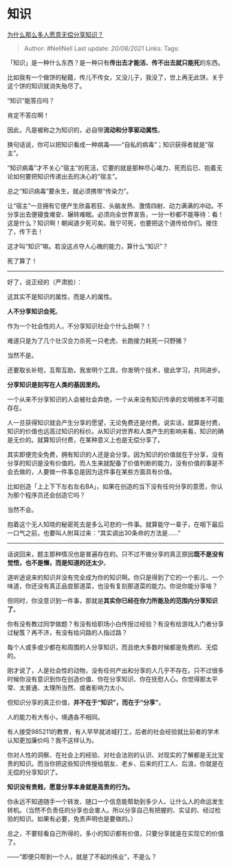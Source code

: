 # 知识
[为什么那么多人愿意无偿分享知识？](https://www.zhihu.com/question/22624255/answer/1726492576)

> Author: #NellNell 
Last update: *20/08/2021* 
Links:
Tags: 

「知识」是一种什么东西？是一种只有**传出去才能活、传不出去就只能死**的东西。

比如我有一个做饼的秘籍，传儿不传女，又没儿子，我没了，世上再无此饼。关于这个饼的知识就消失殆尽了。

“知识”能答应吗？

肯定不答应啊！

因此，凡是被称之为知识的，必自带**流动和分享驱动属性**。

换句话说，你可以把知识看成一种病毒——“自私的病毒”；知识获得者就是“宿主”。

“知识病毒”才不关心“宿主”的死活，它要的就是那种尽心竭力、死而后已、抱着无论如何要把知识传递出去的决心的“宿主”。

总之“知识病毒”要永生，就必须携带“传染力”。

让“宿主”一旦拥有它便产生欣喜若狂、头脑发热、激情四射、动力满满的冲动。不分享出去便寝食难安、辗转难眠。必须向全世界宣告，一分一秒都不能等待：看！这是什么？知识啊！朝闻道夕死可矣。我宁可死，也要把这个道传给你们。接住了，传下去！

这才叫“知识”嘛。若没这点夺人心魄的能力，算什么“知识”？

死了算了！

---

好了，说正经的（严肃脸）：

这其实不是知识的属性，而是人的属性。

**人不分享知识会死**。

作为一个社会性的人，不分享知识社会个什么劲啊？！

难道只是为了几个壮汉合力杀死一只老虎、长跑接力耗死一只野猪？

当然不是。

还要取长补短，互帮互助，我发明个工具，你发明个技术，彼此学习，共同进步。

**分享知识是刻写在人类的基因里的。**

一个从来不分享知识的人会被社会弃绝，一个从来没有知识传承的文明根本不可能存在。

人一旦获得知识就会产生分享的愿望，无论免费还是付费。说实话，就算是付费，知识的价值也远高过知识的标价。从知识对世界和人类产生的影响来看，知识的确是无价的。就算知识付费，在某种意义上也是无偿分享了。

其实即便完全免费，拥有知识的人还是会分享。因为知识的价值就在于分享，没有分享的知识是没有价值的。而人生来就配备了价值判断的能力，没有价值的事是不会去做的，人要做一件事总是因为这件事在某些方面具有价值。

比如创造「上上下下左右左右BA」，如果在创造的当下没有任何分享的意愿，你认为那个程序员还会创造它吗？

当然不会。

抱着这个无人知晓的秘密死去是多么可悲的一件事。就算能守一辈子，在咽下最后一口气之前，也要叫人附耳过来：“其实调出30条命的方法是……”

---

话说回来，题主那种情况也是普遍存在的。只不过不做分享的真正原因**既不是没有觉悟，也不是懒，而是知道的还太少**。

道听途说来的知识并没有完全成为你的知识啊。你只是得到了它的一个影儿、一个味道，你还没有真正品尝那道菜，也没有复刻那道菜的能力。你说你能分享啥？

但同时，你没意识到一件事，那就是**其实你已经在你力所能及的范围内分享知识了**。

你有没有教过同学做题？有没有给职场小白传授过经验？有没有给游戏入门者分享过秘笈？再不济，有没有给问路的人指过路？

每个人或多或少都在和周围的人分享知识，而且绝大多数时候都是免费的、无偿的。

刚才说了，人是社会性的动物，没有任何产出和分享的人几乎不存在。只不过很多时候你没有意识到你在创造价值、你在分享知识、你在抚慰人心。你觉得那太平常、太普通、太理所当然、或者影响力太小。

但知识分享的真正价值，**并不在于“知识”，而在于“分享”**。

人的能力有大有小，境遇各不相同。

有人接受985211的教育，有人早早就进城打工，后者的社会经验就比前者的学术认知更加廉价吗？我不这样认为。

你对人性的洞察、在社会上的经验、对社会法则的认识、对现实的了解都是无比宝贵的知识。而当你把这些知识传授给朋友、老乡、后来的打工人、后浪，你就是在无偿的分享知识了。

**知识没有贵贱，愿意分享本身就是高贵的行为。**

你永远不知道随手一个转发、随口一个信息能帮助到多少人、让什么人的命运发生转机。（当然不负责任的分享也会害人。所以分享自己有把握的、实证的、经过检验的知识。如果有必要，免责声明也是要做的。）

总之，不要轻看自己所得的，多小的知识都有价值，只要分享就是在实现它的价值了。

——“即便只帮到一个人，就是了不起的伟业”，不是么？